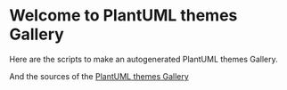 # Welcome to PlantUML themes Gallery

Here are the scripts to make an autogenerated PlantUML themes Gallery.

And the sources of the [PlantUML themes Gallery](https://the-lum.github.io/puml-themes-gallery/)

